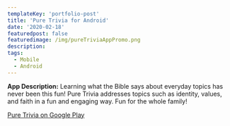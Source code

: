 ```yaml
---
templateKey: 'portfolio-post'
title: 'Pure Trivia for Android'
date: '2020-02-18'
featuredpost: false
featuredimage: /img/pureTriviaAppPromo.png
description:
tags:
  - Mobile
  - Android
---
```


**App Description:** Learning what the Bible says about everyday topics has never been this fun! Pure Trivia addresses topics such as identity, values, and faith in a fun and engaging way. Fun for the whole family!

[Pure Trivia on Google Play](https://play.google.com/store/apps/details?id=com.arcadiasoftworks.PureTrivia)
